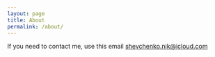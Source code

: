 ```yaml
---
layout: page
title: About
permalink: /about/
---
```


If you need to contact me, use this email [shevchenko.nik@icloud.com](shevchenko.nik@icloud.com)
